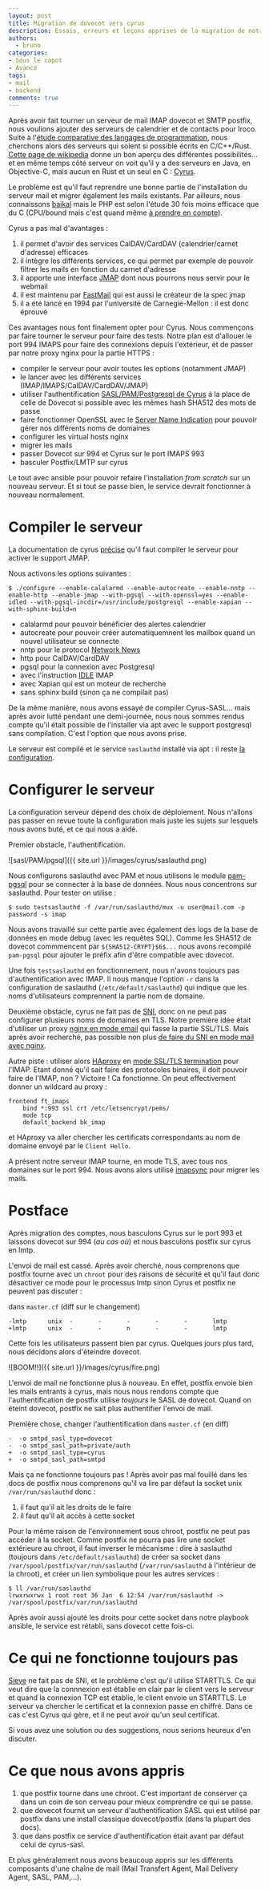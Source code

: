 ```yaml
---
layout: post
title: Migration de dovecot vers cyrus
description: Essais, erreurs et leçons apprises de la migration de notre serveur 
authors:
  - bruno
categories:
- Sous le capot
- Avancé
tags:
- mail
- backend
comments: true
---
```


Après avoir fait tourner un serveur de mail IMAP dovecot et SMTP postfix, nous voulions ajouter des serveurs de calendrier et de contacts pour Iroco. Suite à l'[étude comparative des langages de programmation](https://blog.iroco.co/backend-benchmark/), nous cherchons alors des serveurs qui soient si possible écrits en C/C++/Rust. [Cette page de wikipedia](https://en.wikipedia.org/wiki/Comparison_of_CalDAV_and_CardDAV_implementations) donne un bon aperçu des différentes possibilités... et en même temps côté serveur on voit qu'il y a des serveurs en Java, en Objective-C, mais aucun en Rust et un seul en C : [Cyrus](https://www.cyrusimap.org/).

Le problème est qu'il faut reprendre une bonne partie de l'installation du serveur mail et migrer également les mails existants. Par ailleurs, nous connaissons [baikal](https://sabre.io/baikal/) mais le PHP est selon l'étude 30 fois moins efficace que du C (CPU/bound mais c'est quand même [à prendre en compte](https://blog.iroco.co/tir-laptop/)).

Cyrus a pas mal d'avantages :
1. il permet d'avoir des services CalDAV/CardDAV (calendrier/carnet d'adresse) efficaces
2. il intègre les différents services, ce qui permet par exemple de pouvoir filtrer les mails en fonction du carnet d'adresse
3. il apporte une interface [JMAP](https://jmap.io) dont nous pourrons nous servir pour le webmail
4. il est maintenu par [FastMail](https://www.fastmail.com/) qui est aussi le créateur de la spec jmap
5. il a été lancé en 1994 par l'université de Carnegie-Mellon : il est donc éprouvé

Ces avantages nous font finalement opter pour Cyrus. Nous commençons par faire tourner le serveur pour faire des tests. Notre plan est d'allouer le port 994 IMAPS pour faire des connexions depuis l'extérieur, et de passer par notre proxy nginx pour la partie HTTPS :
* compiler le serveur pour avoir toutes les options (notamment JMAP)
* le lancer avec les différents services (IMAP/IMAPS/CalDAV/CardDAV/JMAP)
* utiliser l'authentification [SASL/PAM/Postgresql de Cyrus](http://www.cyrusimap.org/sasl/) à la place de celle de Dovecot si possible avec les mêmes hash SHA512 des mots de passe
* faire fonctionner OpenSSL avec le [Server Name Indication](https://fr.wikipedia.org/wiki/Server_Name_Indication) pour pouvoir gérer nos différents noms de domaines
* configurer les virtual hosts nginx
* migrer les mails
* passer Dovecot sur 994 et Cyrus sur le port IMAPS 993
* basculer Postfix/LMTP sur cyrus

Le tout avec ansible pour pouvoir refaire l'installation _from scratch_ sur un nouveau serveur.
Et si tout se passe bien, le service devrait fonctionner à nouveau normalement.

# Compiler le serveur

La documentation de cyrus [précise](https://www.cyrusimap.org/imap/download/installation/http/jmap.html) qu'il faut compiler le serveur pour activer le support JMAP.

Nous activons les options suivantes :

```
$ ./configure --enable-calalarmd --enable-autocreate --enable-nntp --enable-http --enable-jmap --with-pgsql --with-openssl=yes --enable-idled --with-pgsql-incdir=/usr/include/postgresql --enable-xapian --with-sphinx-build=n
```

* calalarmd pour pouvoir bénéficier des alertes calendrier
* autocreate pour pouvoir créer automatiquemnent les mailbox quand un nouvel utilisateur se connecte
* nntp pour le protocol [Network News](https://en.wikipedia.org/wiki/Network_News_Transfer_Protocol)
* http pour CalDAV/CardDAV
* pgsql pour la connexion avec Postgresql
* avec l'instruction [IDLE](https://datatracker.ietf.org/doc/html/rfc2177) IMAP
* avec Xapian qui est un moteur de recherche
* sans sphinx build (sinon ça ne compilait pas)

De la même manière, nous avons essayé de compiler Cyrus-SASL... mais après avoir lutté pendant une demi-journée, nous nous sommes rendus compte qu'il était possible de l'installer via apt avec le support postgresql sans compilation. C'est l'option que nous avons prise.

Le serveur est compilé et le service `saslauthd` installé via apt : il reste [la configuration](https://www.cyrusimap.org/quickstart.html#quick-install).

# Configurer le serveur

La configuration serveur dépend des choix de déploiement. Nous n'allons pas passer en revue toute la configuration mais juste les sujets sur lesquels nous avons buté, et ce qui nous a aidé.

Premier obstacle, l'authentification.

![sasl/PAM/pgsql]({{ site.url }}/images/cyrus/saslauthd.png)

Nous configurons saslauthd avec PAM et nous utilisons le module [pam-pgsql](https://github.com/pam-pgsql/pam-pgsql) pour se connecter à la base de données. Nous nous concentrons sur saslauthd. Pour tester on utilise :

```
$ sudo testsaslauthd -f /var/run/saslauthd/mux -u user@mail.com -p password -s imap
```

Nous avons travaillé sur cette partie avec également des logs de la base de données en mode debug (avec les requêtes SQL). Comme les SHA512 de dovecot commmencent par `${SHA512-CRYPT}$6$...` nous avons recompilé `pam-pgsql` pour ajouter le préfix afin d'être compatible avec dovecot.

Une fois `testsaslauthd` en fonctionnement, nous n'avons toujours pas d'authentification avec IMAP. Il nous manque l'option `-r` dans la configuration de saslauthd (`/etc/default/saslauthd`) qui indique que les noms d'utilisateurs comprennent la partie nom de domaine.

Deuxième obstacle, cyrus ne fait pas de [SNI](https://fr.wikipedia.org/wiki/Server_Name_Indication), donc on ne peut pas configurer plusieurs noms de domaines en TLS. Notre première idée était d'utiliser un proxy [nginx en mode email](https://docs.nginx.com/nginx/admin-guide/mail-proxy/mail-proxy/) qui fasse la partie SSL/TLS. Mais après avoir recherché, pas possible non plus [de faire du SNI en mode mail avec nginx](https://forum.nginx.org/read.php?2,237967,250127#msg-250127).

Autre piste : utiliser alors [HAproxy](https://www.haproxy.com) en [mode SSL/TLS termination](https://www.haproxy.com/blog/haproxy-ssl-termination/) pour l'IMAP. Etant donné qu'il sait faire des protocoles binaires, il doit pouvoir faire de l'IMAP, non ? Victoire ! Ca fonctionne. On peut effectivement donner un wildcard au proxy :

```
frontend ft_imaps
    bind *:993 ssl crt /etc/letsencrypt/pems/
    mode tcp
    default_backend bk_imap
```

et HAproxy va aller chercher les certificats correspondants au nom de domaine envoyé par le `Client Hello`.

A présent notre serveur IMAP tourne, en mode TLS, avec tous nos domaines sur le port 994. Nous avons alors utilisé [imapsync](https://imapsync.lamiral.info/) pour migrer les mails.

# Postface

Après migration des comptes, nous basculons Cyrus sur le port 993 et laissons dovecot sur 994 (_au cas où_) et nous basculons postfix sur cyrus en lmtp.

L'envoi de mail est cassé. Après avoir cherché, nous comprenons que postfix tourne avec un `chroot` pour des raisons de sécurité et qu'il faut donc désactiver ce mode pour le processus lmtp sinon Cyrus et postfix ne peuvent pas discuter :

dans `master.cf` (diff sur le changement)
```
-lmtp      unix  -       -       -       -       -       lmtp
+lmtp      unix  -       -       n       -       -       lmtp
```

Cette fois les utilisateurs passent bien par cyrus. Quelques jours plus tard, nous décidons alors d'éteindre dovecot.

![BOOM!!]({{ site.url }}/images/cyrus/fire.png)

L'envoi de mail ne fonctionne plus à nouveau. En effet, postfix envoie bien les mails entrants à cyrus, mais nous nous rendons compte que l'authentification de postfix utilise _toujours_ le SASL de dovecot. Quand on éteint dovecot, postfix ne sait plus authentifier l'envoi de mail.

Première chose, changer l'authentification dans `master.cf` (en diff)

```
-  -o smtpd_sasl_type=dovecot
-  -o smtpd_sasl_path=private/auth
+  -o smtpd_sasl_type=cyrus
+  -o smtpd_sasl_path=smtpd
```

Mais ça ne fonctionne toujours pas ! Après avoir pas mal fouillé dans les docs de postfix nous comprenons qu'il va lire par défaut la socket unix `/var/run/saslauthd` donc :
1. il faut qu'il ait les droits de le faire
2. il faut qu'il ait accès à cette socket

Pour la même raison de l'environnement sous chroot, postfix ne peut pas accéder à la socket. Comme postfix ne pourra pas lire une socket extérieure au chroot, il faut inverser le mécanisme : dire à saslauthd (toujours dans `/etc/default/saslauthd`) de créer sa socket dans `/var/spool/postfix/var/run/saslauthd` (`/var/run/saslauthd` à l'intérieur de la chroot), et créer un lien symbolique pour les autres services :

```
$ ll /var/run/saslauthd
lrwxrwxrwx 1 root root 36 Jan  6 12:54 /var/run/saslauthd -> /var/spool/postfix/var/run/saslauthd
```

Après avoir aussi ajouté les droits pour cette socket dans notre playbook ansible, le service est rétabli, sans dovecot cette fois-ci.

# Ce qui ne fonctionne toujours pas

[Sieve](http://sieve.info/) ne fait pas de SNI, et le problème c'est qu'il utilise STARTTLS. Ce qui veut dire que la connnexion est établie en clair par le client vers le serveur et quand la connexion TCP est établie, le client envoie un STARTTLS. Le serveur va chercher le certificat et la connexion passe en chiffré. Dans ce cas c'est Cyrus qui gère, et il ne peut avoir qu'un seul certificat.

Si vous avez une solution ou des suggestions, nous serions heureux d'en discuter.

# Ce que nous avons appris

1. que postfix tourne dans une chroot. C'est important de conserver ça dans un coin de son cerveau pour mieux comprendre ce qui se passe.
2. que dovecot fournit un serveur d'authentification SASL qui est utilisé par postfix dans une install classique dovecot/postfix (dans la plupart des docs).
3. que dans postfix ce service d'authentification était avant par défaut celui de cyrus-sasl.

Et plus généralement nous avons beaucoup appris sur les différents composants d'une chaîne de mail (Mail Transfert Agent, Mail Delivery Agent, SASL, PAM,...).
